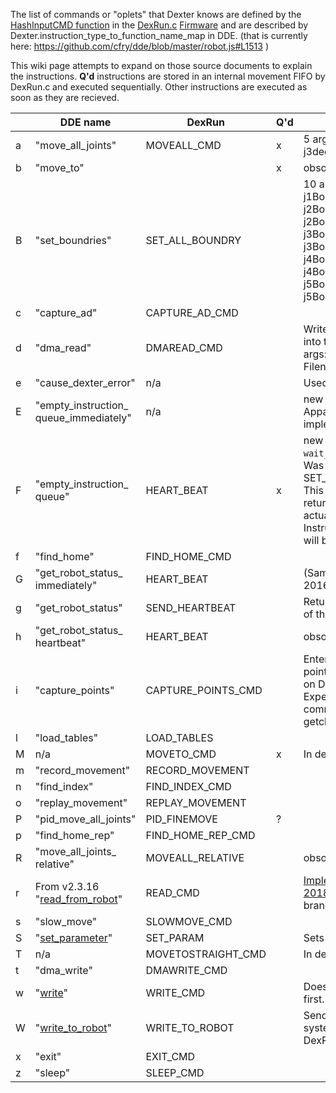 The list of commands or "oplets" that Dexter knows are defined by the [HashInputCMD function](https://github.com/HaddingtonDynamics/Dexter/search?utf8=%E2%9C%93&q=HashInputCMD+filename%3ADexRun.c&type=) in the [DexRun.c](../blob/master/Firmware/DexRun.c) [Firmware](firmware) and are described by Dexter.instruction_type_to_function_name_map in DDE. (that is currently here:
https://github.com/cfry/dde/blob/master/robot.js#L1513  )

This wiki page attempts to expand on those source documents to explain the instructions. **Q'd** instructions are stored in an internal movement FIFO by DexRun.c and executed sequentially. Other instructions are executed as soon as they are recieved. 

&nbsp; | DDE name | DexRun | Q'd | Description
--- | --- | --- | --- | ---
a|"move_all_joints"|MOVEALL_CMD|x|5 args: j1deg, j2deg, j3deg, j4deg, j5deg
b|"move_to"||x| obsolete
B|"set_boundries"|SET_ALL_BOUNDRY||10 args: j1BoundryHigh, j1Boundrylow,  j2BoundryHigh, j2Boundrylow, j3BoundryHigh, j3Boundrylow, j4BoundryHigh, j4Boundrylow, j5BoundryHigh, j5Boundrylow,
c|"capture_ad"|CAPTURE_AD_CMD||
d|"dma_read"|DMAREAD_CMD||Writes the FPGA DMA data into the specified file. 3 args: Address, Length, Filename.
e|"cause_dexter_error"|n/a||Used only in DDE
E|"empty_instruction_ queue_immediately"|n/a||new Sept 1, 2016. Apparently never implemented in firmware?
F|"empty_instruction_ queue"|HEART_BEAT|x|new Sept 1, 2016 does `wait_fifo_flush()` first. Was SET_FORCE_MOVE_POINT. This instruction will not return a status until it actually executes. Instructions before this one will be executed first.
f|"find_home"|FIND_HOME_CMD||
G|"get_robot_status_ immediately"|HEART_BEAT|| (Same as 'g'?) new Sept 1, 2016
g|"get_robot_status"|SEND_HEARTBEAT||  Returns the current [status](status-data) of the robot.//fry
h|"get_robot_status_ heartbeat"|HEART_BEAT|| obsolete //fry
i|"capture_points"|CAPTURE_POINTS_CMD|| Enters a sub mode where points are captured to a file on Dexter. 1 arg: Filename. Expects an input stream of commands from stdin via getchar(). No timeout.
l|"load_tables"|LOAD_TABLES||
M|n/a|MOVETO_CMD|x|In development
m|"record_movement"|RECORD_MOVEMENT||
n|"find_index"|FIND_INDEX_CMD||
o|"replay_movement"|REPLAY_MOVEMENT||
P|"pid_move_all_joints"|PID_FINEMOVE|?|
p|"find_home_rep"|FIND_HOME_REP_CMD||
R|"move_all_joints_ relative"|MOVEALL_RELATIVE||obsolete
r|From v2.3.16<BR>"[read_from_robot](read-from-robot)"|READ_CMD||[Implemented in DexRun.c 20180726](https://github.com/HaddingtonDynamics/Dexter/commit/243ac0fa3c995effd9c75731d3a9c7ecb70cc73e) on TDint branch.
s|"slow_move"|SLOWMOVE_CMD||
S|"[set_parameter](set-parameter-oplet)"|SET_PARAM||Sets many different values
T|n/a|MOVETOSTRAIGHT_CMD||In development
t|"dma_write"|DMAWRITE_CMD||
w|"[write](oplet-write)"|WRITE_CMD||Does `wait_fifo_flush()` first.
W|"[write_to_robot](write-to-robot)"|WRITE_TO_ROBOT||Send files to the Dexter file system. Implemented in DexRun.c April2018
x|"exit"|EXIT_CMD||
z|"sleep"|SLEEP_CMD||
